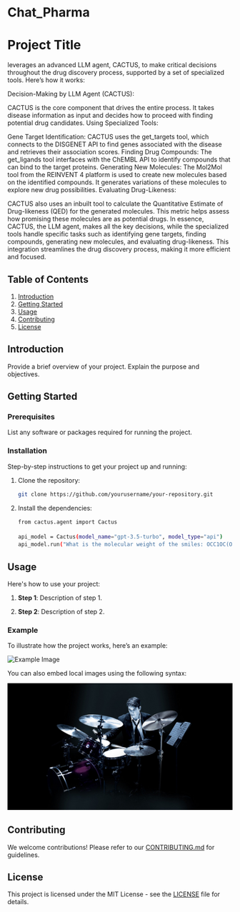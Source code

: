 # Chat_Pharma
# Project Title

 leverages an advanced LLM agent, CACTUS, to make critical decisions throughout the drug discovery process, supported by a set of specialized tools. Here’s how it works:

Decision-Making by LLM Agent (CACTUS):

CACTUS is the core component that drives the entire process. It takes disease information as input and decides how to proceed with finding potential drug candidates.
Using Specialized Tools:

Gene Target Identification: CACTUS uses the get_targets tool, which connects to the DISGENET API to find genes associated with the disease and retrieves their association scores.
Finding Drug Compounds: The get_ligands tool interfaces with the ChEMBL API to identify compounds that can bind to the target proteins.
Generating New Molecules: The Mol2Mol tool from the REINVENT 4 platform is used to create new molecules based on the identified compounds. It generates variations of these molecules to explore new drug possibilities.
Evaluating Drug-Likeness:

CACTUS also uses an inbuilt tool to calculate the Quantitative Estimate of Drug-likeness (QED) for the generated molecules. This metric helps assess how promising these molecules are as potential drugs.
In essence, CACTUS, the LLM agent, makes all the key decisions, while the specialized tools handle specific tasks such as identifying gene targets, finding compounds, generating new molecules, and evaluating drug-likeness. This integration streamlines the drug discovery process, making it more efficient and focused.
## Table of Contents

1. [Introduction](#introduction)
2. [Getting Started](#getting-started)
3. [Usage](#usage)
4. [Contributing](#contributing)
5. [License](#license)

## Introduction

Provide a brief overview of your project. Explain the purpose and objectives.

## Getting Started

### Prerequisites

List any software or packages required for running the project.

### Installation

Step-by-step instructions to get your project up and running:

1. Clone the repository:
    ```bash
    git clone https://github.com/yourusername/your-repository.git
    ```

2. Install the dependencies:
    ```bash
    from cactus.agent import Cactus

    api_model = Cactus(model_name="gpt-3.5-turbo", model_type="api")
    api_model.run("What is the molecular weight of the smiles: OCC1OC(O)C(C(C1O)O)O")
    ```

## Usage

Here's how to use your project:

1. **Step 1**: Description of step 1.

2. **Step 2**: Description of step 2.

### Example

To illustrate how the project works, here’s an example:

![Example Image](https://www.google.com/url?sa=i&url=https%3A%2F%2Fen.wikipedia.org%2Fwiki%2FSteve_Jobs&psig=AOvVaw3hNFVLmxl9TvJ2isMCwF4M&ust=1724092860272000&source=images&cd=vfe&opi=89978449&ved=0CBQQjRxqFwoTCJjX8MWY_4cDFQAAAAAdAAAAABAE)

You can also embed local images using the following syntax:

![Local Image](./images/img1.jpg)

## Contributing

We welcome contributions! Please refer to our [CONTRIBUTING.md](CONTRIBUTING.md) for guidelines.

## License

This project is licensed under the MIT License - see the [LICENSE](LICENSE) file for details.

